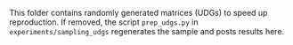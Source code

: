 This folder contains randomly generated matrices (UDGs) to speed up reproduction. If removed, the script `prep_udgs.py` in `experiments/sampling_udgs` regenerates the sample and posts results here.
